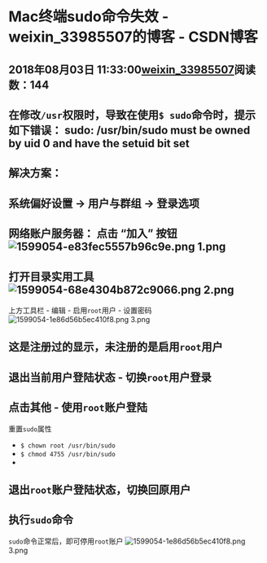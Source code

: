 # Mac终端sudo命令失效 - weixin_33985507的博客 - CSDN博客
2018年08月03日 11:33:00[weixin_33985507](https://me.csdn.net/weixin_33985507)阅读数：144
- 
在修改`/usr`权限时，导致在使用`$ sudo`命令时，提示如下错误：
**sudo: /usr/bin/sudo must be owned by uid 0 and have the setuid bit set**
- 
解决方案：
- 
系统偏好设置 -> 用户与群组 -> 登录选项
- 
网络账户服务器： 点击 “加入” 按钮
![1599054-e83fec5557b96c9e.png](https://upload-images.jianshu.io/upload_images/1599054-e83fec5557b96c9e.png)
1.png
- 
打开目录实用工具
![1599054-68e4304b872c9066.png](https://upload-images.jianshu.io/upload_images/1599054-68e4304b872c9066.png)
2.png
- 
上方工具栏 - 编辑 - 启用`root`用户 - 设置密码
![1599054-1e86d56b5ec410f8.png](https://upload-images.jianshu.io/upload_images/1599054-1e86d56b5ec410f8.png)
3.png
> 
这是注册过的显示，未注册的是启用`root`用户
- 
退出当前用户登陆状态 - 切换`root`用户登录
- 
点击其他 - 使用`root`账户登陆
- 
重置`sudo`属性
- `$ chown root /usr/bin/sudo`
- `$ chmod 4755 /usr/bin/sudo`
- 
退出`root`账户登陆状态，切换回原用户
- 
执行`sudo`命令
- 
`sudo`命令正常后，即可停用`root`账户
![1599054-1e86d56b5ec410f8.png](https://upload-images.jianshu.io/upload_images/1599054-1e86d56b5ec410f8.png)
3.png
